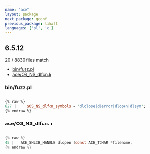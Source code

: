 ```yaml
---
name: "ace"
layout: package
next_package: gconf
previous_package: libxft
languages: ['pl', 'c']
---
```

## 6.5.12
20 / 8830 files match

 - [bin/fuzz.pl](#binfuzzpl)
 - [ace/OS_NS_dlfcn.h](#aceos_ns_dlfcnh)

### bin/fuzz.pl

```pl

{% raw %}
627 |     $OS_NS_dlfcn_symbols = "dlclose|dlerror|dlopen|dlsym";
{% endraw %}

```
### ace/OS_NS_dlfcn.h

```c

{% raw %}
45 |   ACE_SHLIB_HANDLE dlopen (const ACE_TCHAR *filename,
{% endraw %}

```